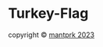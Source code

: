# Turkey-Flag 
<footer>
        copyright &copy; <a href="https://github.com/mantprk">mantprk 2023</a> 
    </footer>
